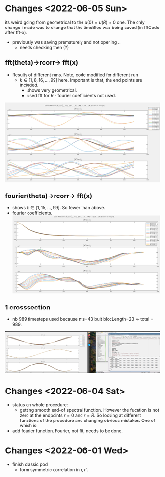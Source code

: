 

# Changes <span class="timestamp-wrapper"><span class="timestamp">&lt;2022-06-05 Sun&gt;</span></span>

its weird going from geometrical to the $u(0)=u(R)=0$ one.
The only change i made was to change that the
timeBloc was being saved (in fftCode after fft-x).

-   previously was saving prematurely and not opening ..
    -   needs checking then (?)


## fft(theta)->rcorr-> fft(x)

-   Results of different runs. Note, code modified for different run
    -   $k\in [1,8,16,\ldots, 99]$  here. Important is that, the end points are included.
        -   shows very geometrical.
        -   used fft for $\theta$ - fourier coefficients not used.

![img](images/changelog/screenshot2022-06-05_17-50-36_.png)


## fourier(theta)->rcorr-> fft(x)

-   shows $k\in[1,15,\ldots , 99]$. So fewer than above.
-   fourier coefficients.
    ![img](images/changelog/screenshot2022-06-05_17-52-52_.png)


## 1 crosssection

-   nb 989 timesteps used because nts=43 buit blocLength=23 $\Rightarrow$  total = 989.

![img](images/changelog/screenshot2022-06-05_17-54-47_.png)


# Changes <span class="timestamp-wrapper"><span class="timestamp">&lt;2022-06-04 Sat&gt;</span></span>

-   status on whole procedure:
    -   getting smooth end-of spectral function.
        However the fucntion is not zero at the endpoints $r=0$ and $r=R$. So looking at different functions of the procedure and changing obvious mistakes. One of which is:
-   add fourier function. Fourier, not fft, needs to be done.


# Changes <span class="timestamp-wrapper"><span class="timestamp">&lt;2022-06-01 Wed&gt;</span></span>

-   finish classic pod
    -   form symmetric correlation in $r,r'$.

